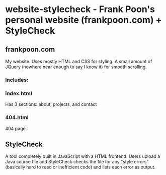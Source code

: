 # website-stylecheck - Frank Poon's personal website (frankpoon.com) + StyleCheck

## frankpoon.com

My website. Uses mostly HTML and CSS for styling. A small amount of JQuery (nowhere near enough to say I know it) for smooth scrolling.

### Includes:

### index.html

Has 3 sections: about, projects, and contact

### 404.html

404 page.

## StyleCheck

A tool completely built in JavaScript with a HTML frontend. Users upload a Java source file and StyleCheck checks the file for any "style errors" (basically hard to read or inefficient code) and lists each error as output.
